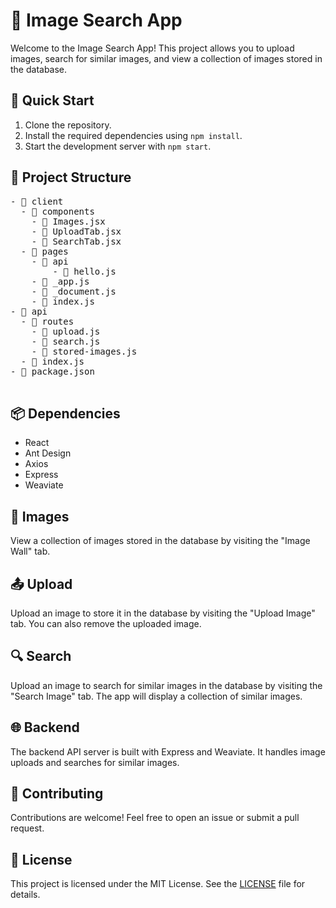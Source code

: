 <!DOCTYPE html>
<html>

<head>
  <meta charset="UTF-8">
  <title>📸 Image Search App</title>
</head>

<body>
  <h1>📸 Image Search App</h1>
  <p>Welcome to the Image Search App! This project allows you to upload images, search for similar images, and view a collection of images stored in the database.</p>

  <h2>🚀 Quick Start</h2>
  <ol>
    <li>Clone the repository.</li>
    <li>Install the required dependencies using <code>npm install</code>.</li>
    <li>Start the development server with <code>npm start</code>.</li>
  </ol>

  <h2>📁 Project Structure</h2>
  <pre>
- 📁 client
  - 📁 components
    - 📄 Images.jsx
    - 📄 UploadTab.jsx
    - 📄 SearchTab.jsx
  - 📁 pages
    - 📁 api
        - 📄 hello.js
    - 📄 _app.js
    - 📄 _document.js
    - 📄 index.js
- 📁 api
  - 📁 routes
    - 📄 upload.js
    - 📄 search.js
    - 📄 stored-images.js
  - 📄 index.js
- 📄 package.json
  </pre>

  <h2>📦 Dependencies</h2>
  <ul>
    <li>React</li>
    <li>Ant Design</li>
    <li>Axios</li>
    <li>Express</li>
    <li>Weaviate</li>
  </ul>

  <h2>📸 Images</h2>
  <p>View a collection of images stored in the database by visiting the "Image Wall" tab.</p>

  <h2>📤 Upload</h2>
  <p>Upload an image to store it in the database by visiting the "Upload Image" tab. You can also remove the uploaded image.</p>

  <h2>🔍 Search</h2>
  <p>Upload an image to search for similar images in the database by visiting the "Search Image" tab. The app will display a collection of similar images.</p>

  <h2>🌐 Backend</h2>
  <p>The backend API server is built with Express and Weaviate. It handles image uploads and searches for similar images.</p>

  <h2>🤖 Contributing</h2>
  <p>Contributions are welcome! Feel free to open an issue or submit a pull request.</p>

  <h2>📝 License</h2>
  <p>This project is licensed under the MIT License. See the <a href="./LICENSE">LICENSE</a> file for details.</p>
</body>

</html>
